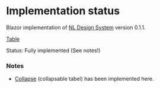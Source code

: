 # Implementation status
Blazor implementation of [NL Design System](https://nl-design-system.gitlab.io/nl-design-system/index.html) version 0.1.1. 

[Table](https://nl-design-system.gitlab.io/nl-design-system/componenten/table/index.html)

Status: Fully implemented (See notes!)

### Notes
- [Collapse](../Collapse) (collapsable tabel) has been implemented here.